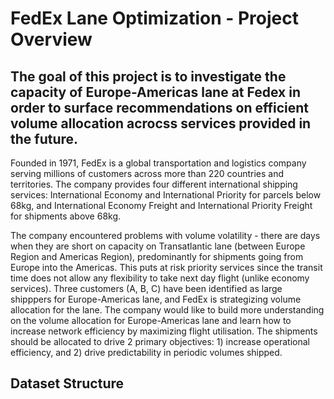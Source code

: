 # FedEx Lane Optimization  - Project Overview
## The goal of this project is to investigate the capacity of Europe-Americas lane at Fedex in order to surface recommendations on efficient volume allocation acrocss services provided in the future.
Founded in 1971, FedEx is a global transportation and logistics company serving millions of customers across more than 220 countries and territories. The company provides four different international shipping services: International Economy and International Priority for parcels below 68kg, and International Economy Freight and International Priority Freight for shipments above 68kg.

The company encountered problems with volume volatility - there are days when they are short on capacity on Transatlantic lane (between Europe Region and Americas Region), predominantly for shipments going from Europe into the Americas. This puts at risk priority services since the transit time does not allow any flexibility to take next day flight (unlike economy services). Three customers (A, B, C) have been identified as large shipppers for Europe-Americas lane, and FedEx is strategizing volume allocation for the lane. The company would like to build more understanding on the volume allocation for Europe-Americas lane and learn how to increase network efficiency by maximizing flight utilisation. The shipments should be allocated to drive 2 primary objectives: 1) increase operational efficiency, and 2) drive predictability in periodic volumes shipped.
## Dataset Structure
